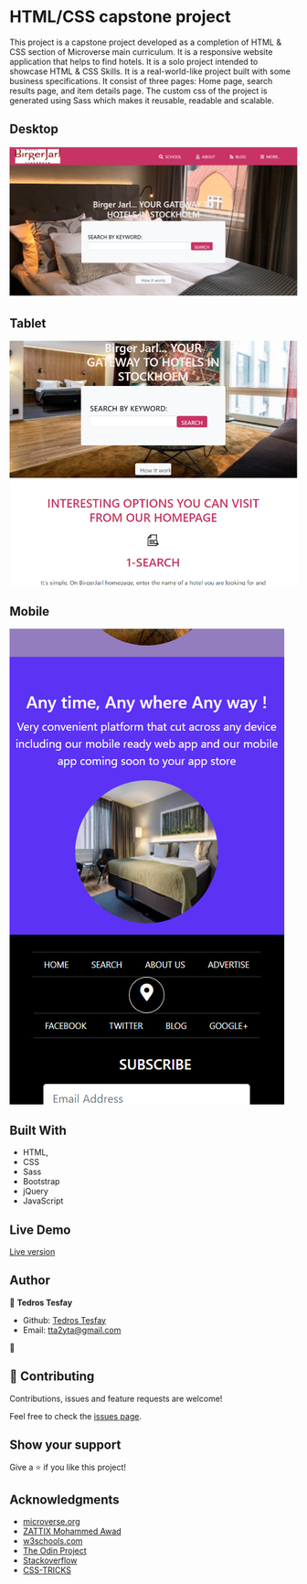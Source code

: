 # HTML/CSS capstone project

This project is a capstone project developed as a completion of HTML & CSS section of Microverse main curriculum. It is a responsive website application that helps to find hotels. It is a solo project intended to showcase HTML & CSS Skills. It is a real-world-like project built with some business specifications. It consist of three pages: Home page, search results page, and item details page. The custom css of the project is generated using Sass which makes it reusable, readable and scalable.

## Desktop

![screenshot](./images/readme-1.png)

## Tablet

![screenshot](./images/readme-2.png)

## Mobile

![screenshot](./images/readme-3.png)

## Built With

- HTML,
- CSS
- Sass
- Bootstrap
- jQuery
- JavaScript

## Live Demo

<a href="https://rawcdn.githack.com/tta2yta/directoryhotel/fca0b1764cffa3ec67b19afe4ebd70c1d8894f4e/index.html">Live version</a>

## Author

👤 **Tedros Tesfay**

- Github: [Tedros Tesfay](https://github.com/tta2yta)
- Email: tta2yta@gmail.com

👤

## 🤝 Contributing

Contributions, issues and feature requests are welcome!

Feel free to check the <a href="https://github.com/tta2yta/directoryhotel/issues" target="_blank">issues page</a>.

## Show your support

Give a ⭐️ if you like this project!

## Acknowledgments

- <a href="https://www.microverse.org/" target="_blank">microverse.org</a>
- <a href="https://www.behance.net/gallery/24796463/ZATTIX" target="_blank">ZATTIX Mohammed Awad</a>
- <a href="https://www.w3schools.com/" target="_blank">w3schools.com</a>
- <a href="https://www.theodinproject.com/" target="_blank">The Odin Project</a>
- <a href="https://www.stackoverflow.com/" target="_blank">Stackoverflow</a>
- <a href="https://css-tricks.com/" target="_blank">CSS-TRICKS</a>
